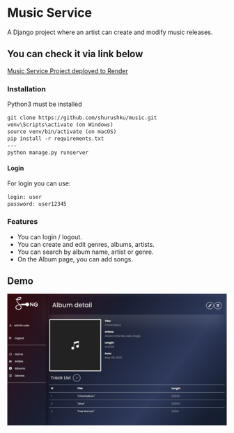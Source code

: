 # Music Service
A Django project where an artist can create and modify music releases.

## You can check it via link below
[Music Service Project deployed to Render](https://music-service-2dkw.onrender.com/)

### Installation
Python3 must be installed
```shell
git clone https://github.com/shurushku/music.git
venv\Scripts\activate (on Windows)
source venv/bin/activate (on macOS)
pip install -r requirements.txt
---
python manage.py runserver
```
#### Login
For login you can use:
```shell
login: user
password: user12345
```

### Features
* You can login / logout.
* You can create and edit genres, albums, artists.
* You can search by album name, artist or genre.
* On the Album page, you can add songs.

## Demo
![Website Interface](demo.PNG)
